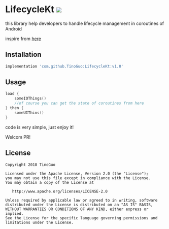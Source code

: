 # LifecycleKt [![](https://jitpack.io/v/TinoGuo/LifecycleKt.svg)](https://jitpack.io/#TinoGuo/LifecycleKt)

this library help developers to handle lifecycle management in coroutines of Android

inspire from [here](https://hellsoft.se/simple-asynchronous-loading-with-kotlin-coroutines-f26408f97f46)

## Installation
```groovy
implementation 'com.github.TinoGuo:LifecycleKt:v1.0'
```

## Usage
```kotlin
load {
    someIOThings()
    //of course you can get the state of coroutines from here
} then {
    someUIThins()
}
```
code is very simple, just enjoy it!

Welcom PR!

License
-------

    Copyright 2018 TinoGuo

    Licensed under the Apache License, Version 2.0 (the "License");
    you may not use this file except in compliance with the License.
    You may obtain a copy of the License at

       http://www.apache.org/licenses/LICENSE-2.0

    Unless required by applicable law or agreed to in writing, software
    distributed under the License is distributed on an "AS IS" BASIS,
    WITHOUT WARRANTIES OR CONDITIONS OF ANY KIND, either express or implied.
    See the License for the specific language governing permissions and
    limitations under the License.
